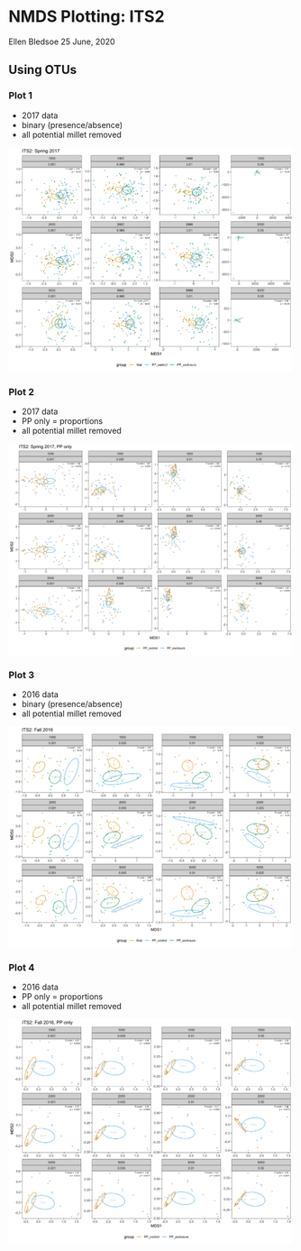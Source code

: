 NMDS Plotting: ITS2
================
Ellen Bledsoe
25 June, 2020

## Using OTUs

### Plot 1

  - 2017 data
  - binary (presence/absence)
  - all potential millet removed

![](Plots/ITS2_2017_allsp_totalreads_relabund.png)<!-- -->

### Plot 2

  - 2017 data
  - PP only = proportions
  - all potential millet removed

![](Plots/ITS2_2017_PPonly_totalreads_relabund.png)<!-- -->

### Plot 3

  - 2016 data
  - binary (presence/absence)
  - all potential millet removed

![](Plots/ITS2_2016_allsp_totalreads_relabund.png)<!-- -->

### Plot 4

  - 2016 data
  - PP only = proportions
  - all potential millet removed

![](Plots/ITS2_2016_PPonly_totalreads_relabund.png)<!-- -->
